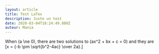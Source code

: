 ```yaml
---
layout: article
title: Test LaTex
description: Juste un test
date: 2020-03-04T18:24:49.880Z
auteur: Mania
---
```

  When (a \ne 0), there are two solutions to (ax^2 + bx + c = 0) and they are   \[x = {-b \pm \sqrt{b^2-4ac} \over 2a}.]